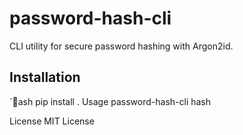 ﻿# password-hash-cli

CLI utility for secure password hashing with Argon2id.

## Installation
`ash
pip install .
Usage
password-hash-cli hash <password>

License
MIT License
